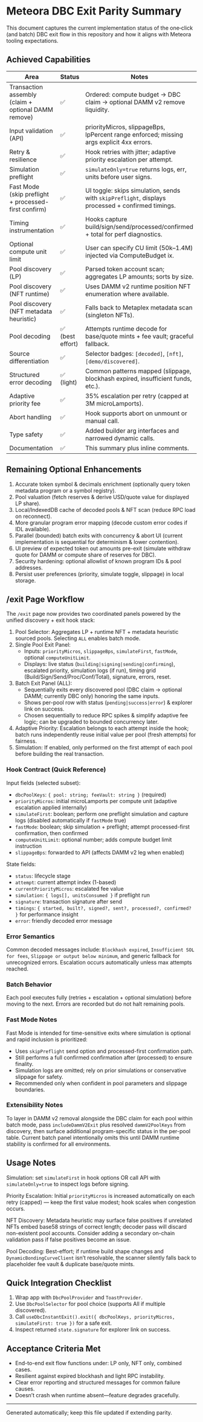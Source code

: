 # Meteora DBC Exit Parity Summary

This document captures the current implementation status of the one‑click (and batch) DBC exit flow
in this repository and how it aligns with Meteora tooling expectations.

## Achieved Capabilities

| Area                                                 | Status           | Notes                                                                                            |
| ---------------------------------------------------- | ---------------- | ------------------------------------------------------------------------------------------------ |
| Transaction assembly (claim + optional DAMM remove)  | ✅               | Ordered: compute budget -> DBC claim -> optional DAMM v2 remove liquidity.                       |
| Input validation (API)                               | ✅               | priorityMicros, slippageBps, lpPercent range enforced; missing args explicit 4xx errors.         |
| Retry & resilience                                   | ✅               | Hook retries with jitter; adaptive priority escalation per attempt.                              |
| Simulation preflight                                 | ✅               | `simulateOnly=true` returns logs, err, units before user signs.                                  |
| Fast Mode (skip preflight + processed-first confirm) | ✅               | UI toggle: skips simulation, sends with `skipPreflight`, displays processed + confirmed timings. |
| Timing instrumentation                               | ✅               | Hooks capture build/sign/send/processed/confirmed + total for perf diagnostics.                  |
| Optional compute unit limit                          | ✅               | User can specify CU limit (50k–1.4M) injected via ComputeBudget ix.                              |
| Pool discovery (LP)                                  | ✅               | Parsed token account scan; aggregates LP amounts; sorts by size.                                 |
| Pool discovery (NFT runtime)                         | ✅               | Uses DAMM v2 runtime position NFT enumeration where available.                                   |
| Pool discovery (NFT metadata heuristic)              | ✅               | Falls back to Metaplex metadata scan (singleton NFTs).                                           |
| Pool decoding                                        | ✅ (best effort) | Attempts runtime decode for base/quote mints + fee vault; graceful fallback.                     |
| Source differentiation                               | ✅               | Selector badges: `[decoded]`, `[nft]`, `[demo/discovered]`.                                      |
| Structured error decoding                            | ✅ (light)       | Common patterns mapped (slippage, blockhash expired, insufficient funds, etc.).                  |
| Adaptive priority fee                                | ✅               | 35% escalation per retry (capped at 3M microLamports).                                           |
| Abort handling                                       | ✅               | Hook supports abort on unmount or manual call.                                                   |
| Type safety                                          | ✅               | Added builder arg interfaces and narrowed dynamic calls.                                         |
| Documentation                                        | ✅               | This summary plus inline comments.                                                               |

## Remaining Optional Enhancements

1. Accurate token symbol & decimals enrichment (optionally query token metadata program or a symbol
   registry).
2. Pool valuation (fetch reserves & derive USD/quote value for displayed LP share).
3. Local/IndexedDB cache of decoded pools & NFT scan (reduce RPC load on reconnect).
4. More granular program error mapping (decode custom error codes if IDL available).
5. Parallel (bounded) batch exits with concurrency & abort UI (current implementation is sequential
   for determinism & lower contention).
6. UI preview of expected token out amounts pre-exit (simulate withdraw quote for DAMM or compute
   share of reserves for DBC).
7. Security hardening: optional allowlist of known program IDs & pool addresses.
8. Persist user preferences (priority, simulate toggle, slippage) in local storage.

## /exit Page Workflow

The `/exit` page now provides two coordinated panels powered by the unified discovery + exit hook
stack:

1. Pool Selector: Aggregates LP + runtime NFT + metadata heuristic sourced pools. Selecting `ALL`
   enables batch mode.
2. Single Pool Exit Panel:
   - Inputs: `priorityMicros`, `slippageBps`, `simulateFirst`, `fastMode`, optional
     `computeUnitLimit`.
   - Displays: live status (`building|signing|sending|confirming`), escalated priority, simulation
     logs (if run), timing grid (Build/Sign/Send/Proc/Conf/Total), signature, errors, reset.
3. Batch Exit Panel (ALL):
   - Sequentially exits every discovered pool (DBC claim → optional DAMM; currently DBC only)
     honoring the same inputs.
   - Shows per-pool row with status (`pending|success|error`) & explorer link on success.
   - Chosen sequentially to reduce RPC spikes & simplify adaptive fee logic; can be upgraded to
     bounded concurrency later.
4. Adaptive Priority: Escalation belongs to each attempt inside the hook; batch runs independently
   reuse initial value per pool (fresh attempts) for fairness.
5. Simulation: If enabled, only performed on the first attempt of each pool before building the real
   transaction.

### Hook Contract (Quick Reference)

Input fields (selected subset):

- `dbcPoolKeys`: `{ pool: string; feeVault: string }` (required)
- `priorityMicros`: initial microLamports per compute unit (adaptive escalation applied internally)
- `simulateFirst`: boolean; perform one preflight simulation and capture logs (disabled
  automatically if `fastMode` true)
- `fastMode`: boolean; skip simulation + preflight; attempt processed-first confirmation, then
  confirmed
- `computeUnitLimit`: optional number; adds compute budget limit instruction
- `slippageBps`: forwarded to API (affects DAMM v2 leg when enabled)

State fields:

- `status`: lifecycle stage
- `attempt`: current attempt index (1-based)
- `currentPriorityMicros`: escalated fee value
- `simulation`: `{ logs[], unitsConsumed }` if preflight run
- `signature`: transaction signature after send
- `timings`: `{ started, built?, signed?, sent?, processed?, confirmed? }` for performance insight
- `error`: friendly decoded error message

### Error Semantics

Common decoded messages include: `Blockhash expired`, `Insufficient SOL for fees`,
`Slippage or output below minimum`, and generic fallback for unrecognized errors. Escalation occurs
automatically unless max attempts reached.

### Batch Behavior

Each pool executes fully (retries + escalation + optional simulation) before moving to the next.
Errors are recorded but do not halt remaining pools.

### Fast Mode Notes

Fast Mode is intended for time-sensitive exits where simulation is optional and rapid inclusion is
prioritized:

- Uses `skipPreflight` send option and processed-first confirmation path.
- Still performs a full confirmed confirmation after (processed) to ensure finality.
- Simulation logs are omitted; rely on prior simulations or conservative slippage for safety.
- Recommended only when confident in pool parameters and slippage boundaries.

### Extensibility Notes

To layer in DAMM v2 removal alongside the DBC claim for each pool within batch mode, pass
`includeDammV2Exit` plus resolved `dammV2PoolKeys` from discovery, then surface additional
program-specific status in the per-pool table. Current batch panel intentionally omits this until
DAMM runtime stability is confirmed for all environments.

## Usage Notes

Simulation: set `simulateFirst` in hook options OR call API with `simulateOnly=true` to inspect logs
before signing.

Priority Escalation: Initial `priorityMicros` is increased automatically on each retry (capped) —
keep the first value modest; hook scales when congestion occurs.

NFT Discovery: Metadata heuristic may surface false positives if unrelated NFTs embed base58 strings
of correct length; decoder pass will discard non-existent pool accounts. Consider adding a secondary
on-chain validation pass if false positives become an issue.

Pool Decoding: Best-effort; if runtime build shape changes and `DynamicBondingCurveClient` isn’t
resolvable, the scanner silently falls back to placeholder fee vault & duplicate base/quote mints.

## Quick Integration Checklist

1. Wrap app with `DbcPoolProvider` and `ToastProvider`.
2. Use `DbcPoolSelector` for pool choice (supports All if multiple discovered).
3. Call `useDbcInstantExit().exit({ dbcPoolKeys, priorityMicros, simulateFirst: true })` for a safe
   exit.
4. Inspect returned `state.signature` for explorer link on success.

## Acceptance Criteria Met

- End-to-end exit flow functions under: LP only, NFT only, combined cases.
- Resilient against expired blockhash and light RPC instability.
- Clear error reporting and structured messages for common failure causes.
- Doesn’t crash when runtime absent—feature degrades gracefully.

---

Generated automatically; keep this file updated if extending parity.
